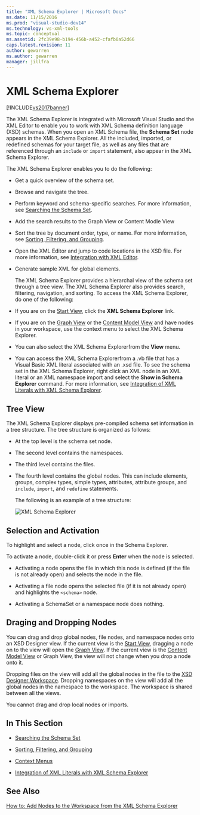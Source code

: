 ```yaml
---
title: "XML Schema Explorer | Microsoft Docs"
ms.date: 11/15/2016
ms.prod: "visual-studio-dev14"
ms.technology: vs-xml-tools
ms.topic: conceptual
ms.assetid: 2fc39e98-b194-456b-a452-cfafb0a52d66
caps.latest.revision: 11
author: gewarren
ms.author: gewarren
manager: jillfra
---
```

# XML Schema Explorer
[!INCLUDE[vs2017banner](../includes/vs2017banner.md)]

The XML Schema Explorer is integrated with Microsoft Visual Studio and the XML Editor to enable you to work with XML Schema definition language (XSD) schemas. When you open an XML Schema file, the **Schema Set** node appears in the XML Schema Explorer. All the included, imported, or redefined schemas for your target file, as well as any files that are referenced through an `include` or `import` statement, also appear in the XML Schema Explorer.  
  
 The XML Schema Explorer enables you to do the following:  
  
- Get a quick overview of the schema set.  
  
- Browse and navigate the tree.  
  
- Perform keyword and schema-specific searches. For more information, see [Searching the Schema Set](../xml-tools/searching-the-schema-set.md).  
  
- Add the search results to the Graph View or Content Modle View  
  
- Sort the tree by document order, type, or name. For more information, see [Sorting, Filtering, and Grouping](../xml-tools/sorting-filtering-and-grouping-xml-schema-explorer.md).  
  
- Open the XML Editor and jump to code locations in the XSD file. For more information, see [Integration with XML Editor](../xml-tools/integration-with-xml-editor.md).  
  
- Generate sample XML for global elements.  
  
  The XML Schema Explorer provides a hierarchal view of the schema set through a tree view. The XML Schema Explorer also provides search, filtering, navigation, and sorting. To access the XML Schema Explorer, do one of the following:  
  
- If you are on the [Start View](../xml-tools/start-view.md), click the **XML Schema Explorer** link.  
  
- If you are on the [Graph View](../xml-tools/graph-view.md) or the [Content Model View](../xml-tools/content-model-view.md) and have nodes in your workspace, use the context menu to select the XML Schema Explorer.  
  
- You can also select the XML Schema Explorerfrom the **View** menu.  
  
- You can access the XML Schema Explorerfrom a .vb file that has a Visual Basic XML literal associated with an .xsd file. To see the schema set in the XML Schema Explorer, right click an XML node in an XML literal or an XML namespace import and select the **Show in Schema Explorer** command. For more information, see [Integration of XML Literals with XML Schema Explorer](../xml-tools/integration-of-xml-literals-with-xml-schema-explorer.md).  
  
## Tree View  
 The XML Schema Explorer displays pre-compiled schema set information in a tree structure. The tree structure is organized as follows:  
  
- At the top level is the schema set node.  
  
- The second level contains the namespaces.  
  
- The third level contains the files.  
  
- The fourth level contains the global nodes. This can include elements, groups, complex types, simple types, attributes, attribute groups, and `include`, `import`, and `redefine` statements.  
  
  The following is an example of a tree structure:  
  
  ![XML Schema Explorer](../xml-tools/media/xmlschemaexplorer.gif "XMLSchemaExplorer")  
  
## Selection and Activation  
 To highlight and select a node, click once in the Schema Explorer.  
  
 To activate a node, double-click it or press **Enter** when the node is selected.  
  
- Activating a node opens the file in which this node is defined (if the file is not already open) and selects the node in the file.  
  
- Activating a file node opens the selected file (if it is not already open) and highlights the `<schema>` node.  
  
- Activating a SchemaSet or a namespace node does nothing.  
  
## Draging and Dropping Nodes  
 You can drag and drop global nodes, file nodes, and namespace nodes onto an XSD Designer view. If the current view is the [Start View](../xml-tools/start-view.md), dragging a node on to the view will open the [Graph View](../xml-tools/graph-view.md). If the current view is the [Content Model View](../xml-tools/content-model-view.md) or Graph View, the view will not change when you drop a node onto it.  
  
 Dropping files on the view will add all the global nodes in the file to the [XSD Designer Workspace](../xml-tools/xml-schema-designer-workspace.md). Dropping namespaces on the view will add all the global nodes in the namespace to the workspace. The workspace is shared between all the views.  
  
 You cannot drag and drop local nodes or imports.  
  
## In This Section  
  
- [Searching the Schema Set](../xml-tools/searching-the-schema-set.md)  
  
- [Sorting, Filtering, and Grouping](../xml-tools/sorting-filtering-and-grouping-xml-schema-explorer.md)  
  
- [Context Menus](../xml-tools/context-menus-xml-schema-explorer.md)  
  
- [Integration of XML Literals with XML Schema Explorer](../xml-tools/integration-of-xml-literals-with-xml-schema-explorer.md)  
  
## See Also  
 [How to: Add Nodes to the Workspace from the XML Schema Explorer](../xml-tools/how-to-add-nodes-to-the-workspace-from-the-xml-schema-explorer.md)
